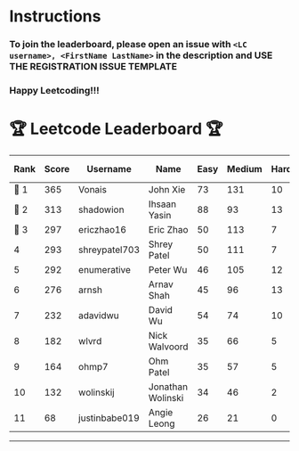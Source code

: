 # Instructions
### To join the leaderboard, please open an issue with `<LC username>, <FirstName LastName>` in the description and USE THE REGISTRATION ISSUE TEMPLATE
### Happy Leetcoding!!!


# 🏆 Leetcode Leaderboard 🏆

| Rank | Score | Username       | Name | Easy | Medium | Hard | Problems Solved |
|------|----------------|-----------------|-------------------|--------------|--------------|--------------|--------------|
| 🥇 1 | 365 | Vonais | John Xie | 73 | 131 | 10 | 214 |
| 🥈 2 | 313 | shadowion | Ihsaan Yasin | 88 | 93 | 13 | 194 |
| 🥉 3 | 297 | ericzhao16 | Eric Zhao | 50 | 113 | 7 | 170 |
| 4 | 293 | shreypatel703 | Shrey Patel | 50 | 111 | 7 | 168 |
| 5 | 292 | enumerative | Peter Wu | 46 | 105 | 12 | 163 |
| 6 | 276 | arnsh | Arnav Shah | 45 | 96 | 13 | 154 |
| 7 | 232 | adavidwu | David Wu | 54 | 74 | 10 | 138 |
| 8 | 182 | wlvrd | Nick Walvoord | 35 | 66 | 5 | 106 |
| 9 | 164 | ohmp7 | Ohm Patel | 35 | 57 | 5 | 97 |
| 10 | 132 | wolinskij | Jonathan Wolinski | 34 | 46 | 2 | 82 |
| 11 | 68 | justinbabe019 | Angie Leong | 26 | 21 | 0 | 47 |
---
